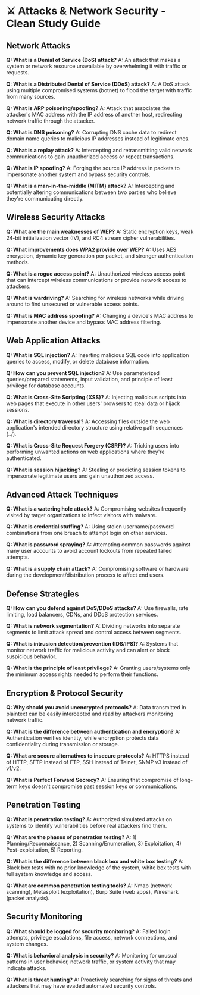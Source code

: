 # ⚔️ Attacks & Network Security - Clean Study Guide

## Network Attacks

**Q: What is a Denial of Service (DoS) attack?**
A: An attack that makes a system or network resource unavailable by overwhelming it with traffic or requests.

**Q: What is a Distributed Denial of Service (DDoS) attack?**
A: A DoS attack using multiple compromised systems (botnet) to flood the target with traffic from many sources.

**Q: What is ARP poisoning/spoofing?**
A: Attack that associates the attacker's MAC address with the IP address of another host, redirecting network traffic through the attacker.

**Q: What is DNS poisoning?**
A: Corrupting DNS cache data to redirect domain name queries to malicious IP addresses instead of legitimate ones.

**Q: What is a replay attack?**
A: Intercepting and retransmitting valid network communications to gain unauthorized access or repeat transactions.

**Q: What is IP spoofing?**
A: Forging the source IP address in packets to impersonate another system and bypass security controls.

**Q: What is a man-in-the-middle (MITM) attack?**
A: Intercepting and potentially altering communications between two parties who believe they're communicating directly.

## Wireless Security Attacks

**Q: What are the main weaknesses of WEP?**
A: Static encryption keys, weak 24-bit initialization vector (IV), and RC4 stream cipher vulnerabilities.

**Q: What improvements does WPA2 provide over WEP?**
A: Uses AES encryption, dynamic key generation per packet, and stronger authentication methods.

**Q: What is a rogue access point?**
A: Unauthorized wireless access point that can intercept wireless communications or provide network access to attackers.

**Q: What is wardriving?**
A: Searching for wireless networks while driving around to find unsecured or vulnerable access points.

**Q: What is MAC address spoofing?**
A: Changing a device's MAC address to impersonate another device and bypass MAC address filtering.

## Web Application Attacks

**Q: What is SQL injection?**
A: Inserting malicious SQL code into application queries to access, modify, or delete database information.

**Q: How can you prevent SQL injection?**
A: Use parameterized queries/prepared statements, input validation, and principle of least privilege for database accounts.

**Q: What is Cross-Site Scripting (XSS)?**
A: Injecting malicious scripts into web pages that execute in other users' browsers to steal data or hijack sessions.

**Q: What is directory traversal?**
A: Accessing files outside the web application's intended directory structure using relative path sequences (../).

**Q: What is Cross-Site Request Forgery (CSRF)?**
A: Tricking users into performing unwanted actions on web applications where they're authenticated.

**Q: What is session hijacking?**
A: Stealing or predicting session tokens to impersonate legitimate users and gain unauthorized access.

## Advanced Attack Techniques

**Q: What is a watering hole attack?**
A: Compromising websites frequently visited by target organizations to infect visitors with malware.

**Q: What is credential stuffing?**
A: Using stolen username/password combinations from one breach to attempt login on other services.

**Q: What is password spraying?**
A: Attempting common passwords against many user accounts to avoid account lockouts from repeated failed attempts.

**Q: What is a supply chain attack?**
A: Compromising software or hardware during the development/distribution process to affect end users.

## Defense Strategies

**Q: How can you defend against DoS/DDoS attacks?**
A: Use firewalls, rate limiting, load balancers, CDNs, and DDoS protection services.

**Q: What is network segmentation?**
A: Dividing networks into separate segments to limit attack spread and control access between segments.

**Q: What is intrusion detection/prevention (IDS/IPS)?**
A: Systems that monitor network traffic for malicious activity and can alert or block suspicious behavior.

**Q: What is the principle of least privilege?**
A: Granting users/systems only the minimum access rights needed to perform their functions.

## Encryption & Protocol Security

**Q: Why should you avoid unencrypted protocols?**
A: Data transmitted in plaintext can be easily intercepted and read by attackers monitoring network traffic.

**Q: What is the difference between authentication and encryption?**
A: Authentication verifies identity, while encryption protects data confidentiality during transmission or storage.

**Q: What are secure alternatives to insecure protocols?**
A: HTTPS instead of HTTP, SFTP instead of FTP, SSH instead of Telnet, SNMP v3 instead of v1/v2.

**Q: What is Perfect Forward Secrecy?**
A: Ensuring that compromise of long-term keys doesn't compromise past session keys or communications.

## Penetration Testing

**Q: What is penetration testing?**
A: Authorized simulated attacks on systems to identify vulnerabilities before real attackers find them.

**Q: What are the phases of penetration testing?**
A: 1) Planning/Reconnaissance, 2) Scanning/Enumeration, 3) Exploitation, 4) Post-exploitation, 5) Reporting.

**Q: What is the difference between black box and white box testing?**
A: Black box tests with no prior knowledge of the system, white box tests with full system knowledge and access.

**Q: What are common penetration testing tools?**
A: Nmap (network scanning), Metasploit (exploitation), Burp Suite (web apps), Wireshark (packet analysis).

## Security Monitoring

**Q: What should be logged for security monitoring?**
A: Failed login attempts, privilege escalations, file access, network connections, and system changes.

**Q: What is behavioral analysis in security?**
A: Monitoring for unusual patterns in user behavior, network traffic, or system activity that may indicate attacks.

**Q: What is threat hunting?**
A: Proactively searching for signs of threats and attackers that may have evaded automated security controls.
